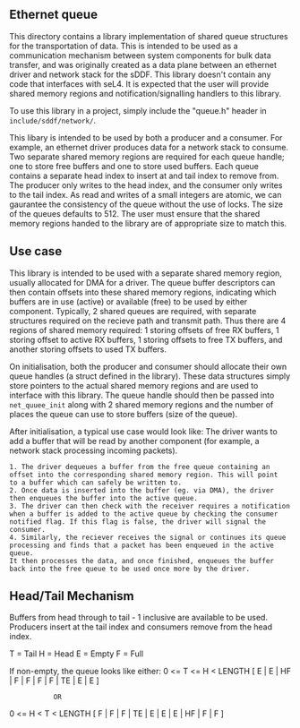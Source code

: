 <!--
   Copyright 2022, UNSW
   SPDX-License-Identifier: CC-BY-SA-4.0
-->

Ethernet queue
-------------------

This directory contains a library implementation of shared queue structures
for the transportation of data. This is intended to be used as a
communication mechanism between system components for bulk data transfer,
and was originally created as a data plane between an ethernet driver and
network stack for the sDDF. This library doesn't contain any code that
interfaces with seL4. It is expected that the user will provide shared
memory regions and notification/signalling handlers to this library.

To use this library in a project, simply include the "queue.h" header
in `include/sddf/network/`.

This libary is intended to be used by both a producer and a consumer. For
example, an ethernet driver produces data for a network stack to consume.
Two separate shared memory regions are required for each queue handle; one
to store free buffers and one to store used buffers. Each queue contains
a separate head index to insert at and tail index to remove from. 
The producer only writes to the head index, and the consumer only writes 
to the tail index. As read and writes of a small integers are atomic, we 
can gaurantee the consistency of the queue without the use of 
locks.
The size of the queues defaults to 512. The user must
ensure that the shared memory regions handed to the library are of
appropriate size to match this.

Use case
---------

This library is intended to be used with a separate shared memory region,
usually allocated for DMA for a driver. The queue buffer descriptors can
then contain offsets into these shared memory regions, indicating which
buffers are in use (active) or available (free) to be used by either component.
Typically, 2 shared queues are required, with separate structures
required on the recieve path and transmit path. Thus there are 4 regions
of shared memory required: 1 storing offsets of free RX buffers, 1 storing 
offset to active RX buffers, 1 storing offsets to free TX buffers, and another 
storing offsets to used TX buffers.

On initialisation, both the producer and consumer should allocate their
own queue handles (a struct defined in the library). These data structures simply
store pointers to the actual shared memory regions and are used to
interface with this library. The queue handle should then be passed into
`net_quuee_init` along with 2 shared memory regions and the number of places 
the queue can use to store buffers (size of the queue).

After initialisation, a typical use case would look like:
The driver wants to add a buffer that will be read by another component
(for example, a network stack processing incoming packets).

    1. The driver dequeues a buffer from the free queue containing an 
    offset into the corresponding shared memory region. This will point
    to a buffer which can safely be written to.
    2. Once data is inserted into the buffer (eg. via DMA), the driver
    then enqueues the buffer into the active queue.
    3. The driver can then check with the receiver requires a notification
    when a buffer is added to the active queue by checking the consumer 
    notified flag. If this flag is false, the driver will signal the 
    consumer.
    4. Similarly, the reciever receives the signal or continues its queue
    processing and finds that a packet has been enqueued in the active queue.
    It then processes the data, and once finished, enqueues the buffer 
    back into the free queue to be used once more by the driver.

Head/Tail Mechanism
-------------------

Buffers from head through to tail - 1 inclusive are available to be used. Producers
insert at the tail index and consumers remove from the head index.

T = Tail
H = Head
E = Empty
F = Full

If non-empty, the queue looks like either:
0 <= T <= H < LENGTH
[ E | E | HF | F | F | F | F | TE | E | E ]

               OR

0 <= H < T < LENGTH
[ F | F | F | TE | E | E | E | HF | F | F ]
